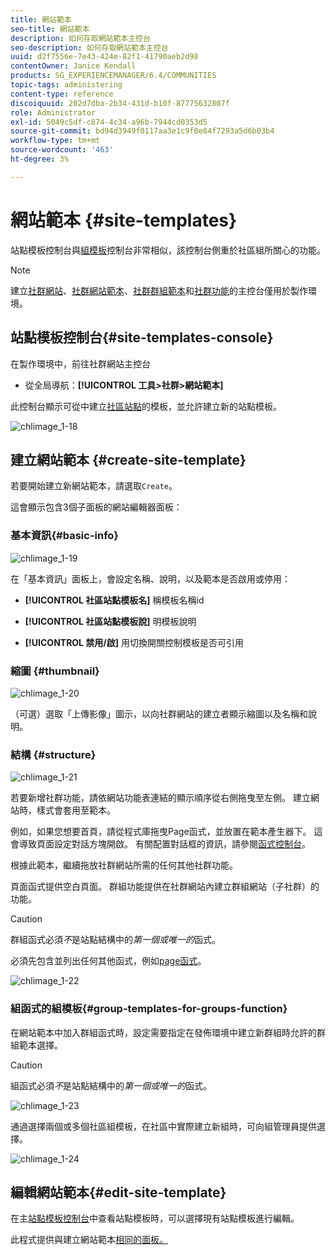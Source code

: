 ```yaml
---
title: 網站範本
seo-title: 網站範本
description: 如何存取網站範本主控台
seo-description: 如何存取網站範本主控台
uuid: d2f7556e-7e43-424e-82f1-41790aeb2d98
contentOwner: Janice Kendall
products: SG_EXPERIENCEMANAGER/6.4/COMMUNITIES
topic-tags: administering
content-type: reference
discoiquuid: 202d7dba-2b34-431d-b10f-87775632807f
role: Administrator
exl-id: 5049c5df-c874-4c34-a96b-7944cd0353d5
source-git-commit: bd94d3949f0117aa3e1c9f0e84f7293a5d6b03b4
workflow-type: tm+mt
source-wordcount: '463'
ht-degree: 3%

---
```


# 網站範本 {#site-templates}

站點模板控制台與[組模板](tools-groups.md)控制台非常相似，該控制台側重於社區組所關心的功能。

>[!NOTE]
>
>建立[社群網站](sites-console.md)、[社群網站範本](sites.md)、[社群群組範本](tools-groups.md)和[社群功能](functions.md)的主控台僅用於製作環境。

## 站點模板控制台{#site-templates-console}

在製作環境中，前往社群網站主控台

* 從全局導航：**[!UICONTROL 工具>社群>網站範本]**

此控制台顯示可從中建立[社區站點](sites-console.md)的模板，並允許建立新的站點模板。

![chlimage_1-18](assets/chlimage_1-18.png)

## 建立網站範本 {#create-site-template}

若要開始建立新網站範本，請選取`Create`。

這會顯示包含3個子面板的網站編輯器面板：

### 基本資訊{#basic-info}

![chlimage_1-19](assets/chlimage_1-19.png)

在「基本資訊」面板上，會設定名稱、說明，以及範本是否啟用或停用：

* **[!UICONTROL 社區站點模板名]**
稱模板名稱id

* **[!UICONTROL 社區站點模板說]**
明模板說明

* **[!UICONTROL 禁用/啟]**
用切換開關控制模板是否可引用

### 縮圖 {#thumbnail}

![chlimage_1-20](assets/chlimage_1-20.png)

（可選）選取「上傳影像」圖示，以向社群網站的建立者顯示縮圖以及名稱和說明。

### 結構 {#structure}

![chlimage_1-21](assets/chlimage_1-21.png)

若要新增社群功能，請依網站功能表連結的顯示順序從右側拖曳至左側。 建立網站時，樣式會套用至範本。

例如，如果您想要首頁，請從程式庫拖曳Page函式，並放置在範本產生器下。 這會導致頁面設定對話方塊開啟。 有關配置對話框的資訊，請參閱[函式控制台](functions.md)。

根據此範本，繼續拖放社群網站所需的任何其他社群功能。

頁面函式提供空白頁面。 群組功能提供在社群網站內建立群組網站（子社群）的功能。

>[!CAUTION]
>
>群組函式必須&#x200B;*不*&#x200B;是站點結構中的&#x200B;*第一個或唯一的*&#x200B;函式。
>
>必須先包含並列出任何其他函式，例如[page函式](functions.md#page-function)。

![chlimage_1-22](assets/chlimage_1-22.png)

### 組函式的組模板{#group-templates-for-groups-function}

在網站範本中加入群組函式時，設定需要指定在發佈環境中建立新群組時允許的群組範本選擇。

>[!CAUTION]
>
>組函式必須&#x200B;*不*&#x200B;是站點結構中的&#x200B;*第一個或唯一的*&#x200B;函式。

![chlimage_1-23](assets/chlimage_1-23.png)

通過選擇兩個或多個社區組模板，在社區中實際建立新組時，可向組管理員提供選擇。

![chlimage_1-24](assets/chlimage_1-24.png)

## 編輯網站範本{#edit-site-template}

在主[站點模板控制台](#site-templates-console)中查看站點模板時，可以選擇現有站點模板進行編輯。

此程式提供與建立網站範本[相同的面板。](#create-site-template)
